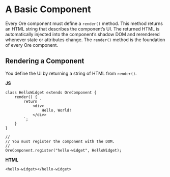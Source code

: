 # A Basic Component

Every Ore component must define a `render()` method. This method returns an HTML string that describes the component’s UI. The returned HTML is automatically injected into the component’s shadow DOM and rerendered whenever state or attributes change. The `render()` method is the foundation of every Ore component.

## Rendering a Component

You define the UI by returning a string of HTML from `render()`.

**JS**
 
    class HelloWidget extends OreComponent {
        render() {
            return `
                <div>
                    Hello, World!
                </div>
            `;
        }
    }

    //
    // You must register the component with the DOM.
    //
    OreComponent.register("hello-widget", HelloWidget);

**HTML**

    <hello-widget></hello-widget>
